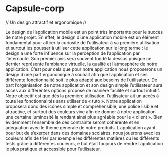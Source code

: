 # Capsule-corp



// Un design attractif et ergonomique //

Le design de l’application mobile est un point très importante pour le succès de notre projet. En effet, le design d’une application mobile est un élément fondamental pour attirer la curiosité de l’utilisateur à sa première utilisation et surtout les pousser à utiliser cette application sur le long terme : le design a une forte influence sur la perception de l’application par l’internaute. Son premier avis sera souvent fondé la dessus puisque ce dernier représente l’ambiance virtuelle, la qualité et l’atmosphère de notre application.  C’est pour cela que pour notre application nous proposerons un design d’une part ergonomique à souhait afin que l’application et ses différente fonctionnalité soit le plus adapté aux besoins de l’utilisateur. De part l’organisation de notre application et son design simple l’utilisateur aura accès aux différentes options proposé de manière facilité et surtout intuitif. Notre objectif est que dès la première utilisation, l’utilisateur ait un accès à toute les fonctionnalités sans utiliser de « tuto ». Notre application proposera donc des icônes simple et compréhensible, une police lisible et attractive, et surtout des couleurs vive afin de donner à notre application une certaine luminosité la rendant ainsi plus agréable pour le « client ». Bien évidemment l’ensemble de ces contrainte seront cohérente et en adéquation avec le thème générale de notre produits. L’application ayant pour but de s’exercer dans des domaines scolaires, nous jouerons avec les couleurs afin de trier par exemple les différentes matières ou les différents tests grâce à différentes couleurs, e but était toujours de rendre l’application le plus pratique et accessible pour l’utilisateur.
